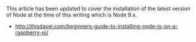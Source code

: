 
This article has been updated to cover the installation of the latest version of Node at the time of this writing which is Node 9.x.

* http://thisdavej.com/beginners-guide-to-installing-node-js-on-a-raspberry-pi/
